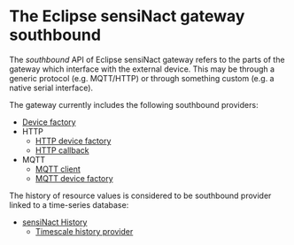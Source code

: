 # The Eclipse sensiNact gateway southbound

The *southbound* API of Eclipse sensiNact gateway refers to the parts of the gateway which interface with the external device. This may be through a generic protocol (e.g. MQTT/HTTP) or through something custom (e.g. a native serial interface).

The gateway currently includes the following southbound providers:

* [Device factory](./device-factory/core.md)
* HTTP
  * [HTTP device factory](./http/http-device-factory.md)
  * [HTTP callback](./http/http-callback.md)
* MQTT
  * [MQTT client](./mqtt/mqtt-client.md)
  * [MQTT device factory](./mqtt/mqtt-device-factory.md)

The history of resource values is considered to be southbound provider linked to a time-series database:

* [sensiNact History](./history/history.md)
  * [Timescale history provider](./history/timescale.md)
